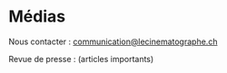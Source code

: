 # Médias

Nous contacter : communication@lecinematographe.ch

Revue de presse : (articles importants)
